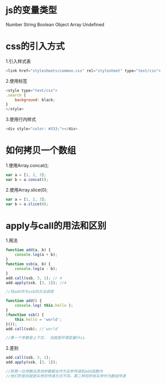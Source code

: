 # js的变量类型

Number String Boolean Object Array Undefined

# css的引入方式

1.引入样式表
```javascript
<link href="stylesheets/common.css" rel="stylesheet" type="text/css">
```

2.使用标签
```javascript
<style type="text/css">
.search {
	background: black;
}
</style>
```

3.使用行内样式
```javascript
<div style="color: #333;"></div>
```
# 如何拷贝一个数组

1.使用Array.concat();
```javascript
var a = [1, 2, 3];
var b = a.concat();
```

2.使用Array.slice(0);
```javascript
var a = [1, 2, 3];
var b = a.slice(0);
```

# apply与call的用法和区别

1.用法
```javascript
function add(a, b) {
	console.log(a + b);
}
function ssb(a, b) {
	console.log(a - b);
}
add.call(ssb, 3, 1); // 4
add.apply(ssb, [3, 1]); //4

//将add作为ssb的方法调用

function add() {
	console.log( this.hello );
}
(function ssb() {
	this.hello = 'world';
}());
add.call(ssb); //'world'

//第一个参数是上下文， 也就是环境变量this
```

2.差别
```javascript
add.call(ssb, 3, 1);
add.apply(ssb, [3, 1]);

//除第一位参数后其他参数都会作为实参传递到add函数内
//他们的差别就是实参的传递方式不同，第二种将所有实参作为数组传递
```
